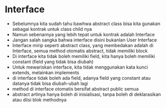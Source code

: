 # Interface

- Sebelumnya kita sudah tahu bawhwa abstract class bisa kita gunakan sebagai kontrak untuk class child nya
- Namun sebenarnya yang lebih tepat untuk kontrak adalah Interface
- Jangan salah sangka bahwa interface disini bukanlan User Interface
- Interface mirip seperti abstract class, yang membedakan adalah di Interface, semua method otomatis abstract, tidak memiliki block
- Di interface kita tidak boleh memiliki field, kita hanya boleh memiliki constant (field yang tidak bisa diubah)
- Untuk mewariskan interface, kita tidak menggunakan kata kunci extends, melainkan implements
- di interface tidak boleh ada field, adanya field yang constant atau datanya tidak bisa diubah-ubah lagi 
- method di interface otomatis bersifat abstract public semua 
- abstract artinya hanya boleh di inisialisasi, tanpa boleh di deklarasikan atau diisi blok methodnya